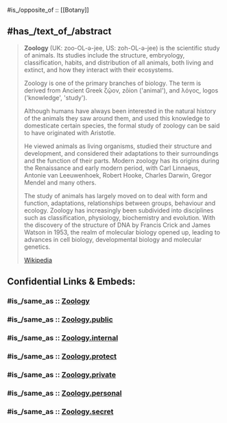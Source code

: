 
#is_/opposite_of :: [[Botany]]

## #has_/text_of_/abstract 

> **Zoology** (UK:  zoo-OL-ə-jee,  US:  zoh-OL-ə-jee) is the scientific study of animals. 
> Its studies include the structure, embryology, classification, habits, and distribution of 
> all animals, both living and extinct, and how they interact with their ecosystems. 
> 
> Zoology is one of the primary branches of biology. 
> The term is derived from Ancient Greek ζῷον, zōion ('animal'), and λόγος, logos ('knowledge', 'study').
>
> Although humans have always been interested in the natural history of the animals they saw around them, 
> and used this knowledge to domesticate certain species, 
> the formal study of zoology can be said to have originated with Aristotle. 
> 
> He viewed animals as living organisms, studied their structure and development, 
> and considered their adaptations to their surroundings and the function of their parts. 
> Modern zoology has its origins during the Renaissance and early modern period, with 
> Carl Linnaeus, Antonie van Leeuwenhoek, Robert Hooke, Charles Darwin, Gregor Mendel and many others.
>
> The study of animals has largely moved on to deal with form and function, adaptations, relationships between groups, behaviour and ecology. Zoology has increasingly been subdivided into disciplines such as classification, physiology, biochemistry and evolution. With the discovery of the structure of DNA by Francis Crick and James Watson in 1953, the realm of molecular biology opened up, leading to advances in cell biology, developmental biology and molecular genetics.
>
> [Wikipedia](https://en.wikipedia.org/wiki/Zoology) 


## Confidential Links & Embeds: 

### #is_/same_as :: [Zoology](/_Standards/bio/Zoology.md) 

### #is_/same_as :: [Zoology.public](/_public/bio/Zoology.public.md) 

### #is_/same_as :: [Zoology.internal](/_internal/bio/Zoology.internal.md) 

### #is_/same_as :: [Zoology.protect](/_protect/bio/Zoology.protect.md) 

### #is_/same_as :: [Zoology.private](/_private/bio/Zoology.private.md) 

### #is_/same_as :: [Zoology.personal](/_personal/bio/Zoology.personal.md) 

### #is_/same_as :: [Zoology.secret](/_secret/bio/Zoology.secret.md)

